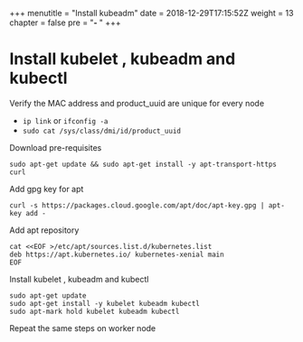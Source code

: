 +++
menutitle = "Install kubeadm"
date = 2018-12-29T17:15:52Z
weight = 13
chapter = false
pre = "<b>- </b>"
+++

# Install kubelet , kubeadm and  kubectl

Verify the MAC address and product_uuid are unique for every node

- `ip link` or `ifconfig -a`
- `sudo cat /sys/class/dmi/id/product_uuid`

Download pre-requisites
```
sudo apt-get update && sudo apt-get install -y apt-transport-https curl
```

Add gpg key for apt
```
curl -s https://packages.cloud.google.com/apt/doc/apt-key.gpg | apt-key add -
```

Add apt repository
```
cat <<EOF >/etc/apt/sources.list.d/kubernetes.list
deb https://apt.kubernetes.io/ kubernetes-xenial main
EOF
```

Install kubelet , kubeadm and  kubectl
```
sudo apt-get update
sudo apt-get install -y kubelet kubeadm kubectl
sudo apt-mark hold kubelet kubeadm kubectl
```

Repeat the same steps on worker node
